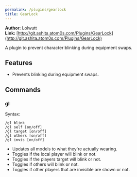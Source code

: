 ```yaml
---
permalink: /plugins/gearlock
title: GearLock
---
```


**Author:** Lolwutt<br/>
**Link:** [http://git.ashita.atom0s.com/Plugins/GearLock](http://git.ashita.atom0s.com/Plugins/GearLock)

A plugin to prevent character blinking during equipment swaps.

## Features

  * Prevents blinking during equipment swaps.

## Commands

### gl
Syntax:
```
/gl blink
/gl self [on/off]
/gl target [on/off]
/gl others [on/off]
/gl invis [on/off]
```
  * Updates all models to what they're actually wearing.
  * Toggles if the local player will blink or not.
  * Toggles if the players target will blink or not.
  * Toggles if others will blink or not.
  * Toggles if other players that are invisible are shown or not.